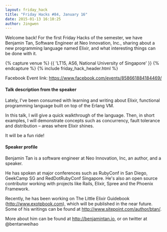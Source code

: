 ```yaml
---
layout: friday_hack
title: "Friday Hacks #84, January 16"
date: 2015-01-13 16:10:25
author: Jingwen
---
```


Welcome back! For the first Friday Hacks of the semester, we have Benjamin Tan,
Software Engineer at Neo Innovation, Inc., sharing about a new programming
language named Elixir, and what interesting things can be done with it.

{% capture venue %}
    {{ 'LT15, AS6, National University of Singapore' }}
{% endcapture %}
{% include friday_hack_header.html %}

Facebook Event link: https://www.facebook.com/events/858661884184469/

#### Talk description from the speaker
Lately, I've been consumed with learning and writing about Elixir, functional
programming language built on top of the Erlang VM.

In this talk, I will give a quick walkthrough of the language. Then, in short
examples, I will demonstrate concepts such as concurrency, fault tolerance and
distribution – areas where Elixir shines.

It will be a fun ride!

#### Speaker profile

Benjamin Tan is a software engineer at Neo Innovation, Inc, an author, and a
speaker.

He has spoken at major conferences such as RubyConf in San Diego, GeekCamp SG
and RedDotRubyConf Singapore. He's also an open source contributor working with
projects like Rails, Elixir, Spree and the Phoenix Framework.

Recently, he has been working on The Little Elixir Guidebook
(http://www.exotpbook.com), which will be published in the near future. Some of
his writings can be found at http://www.sitepoint.com/author/btan/.

More about him can be found at http://benjamintan.io, or on twitter at
@bentanweihao
